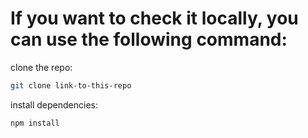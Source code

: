 # If you want to check it locally, you can use the following command:

clone the repo:

```bash
git clone link-to-this-repo
```

install dependencies:

```bash
npm install
```
